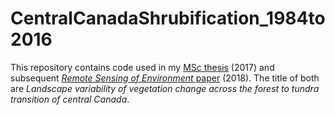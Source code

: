 # CentralCanadaShrubification_1984to2016

This repository contains code used in my [MSc thesis](https://qspace.library.queensu.ca/items/69f388fa-3253-47ab-be6f-a362d9487c51) (2017) and subsequent [_Remote Sensing of Environment_ paper](https://www.sciencedirect.com/science/article/pii/S0034425718303675?via%3Dihub) (2018). The title of both are _Landscape variability of vegetation change across the forest to tundra transition of central Canada_.
